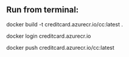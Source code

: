 ## Run from terminal:

docker build -t creditcard.azurecr.io/cc:latest .

docker login creditcard.azurecr.io

docker push creditcard.azurecr.io/cc:latest
